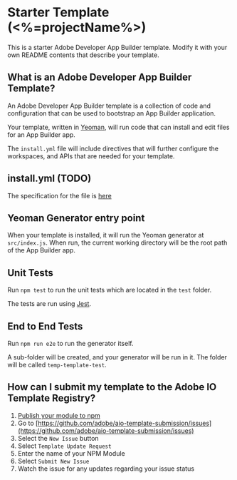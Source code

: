# Starter Template (<%=projectName%>)

This is a starter Adobe Developer App Builder template. Modify it with your own README contents that describe your template.

## What is an Adobe Developer App Builder Template?

An Adobe Developer App Builder template is a collection of code and configuration that can be used to bootstrap an App Builder application.

Your template, written in [Yeoman](https://yeoman.io), will run code that can install and edit files for an App Builder app.

The `install.yml` file will include directives that will further configure the workspaces, and APIs that are needed for your template.

## install.yml (TODO)

The specification for the file is [here](about:blank)

## Yeoman Generator entry point

When your template is installed, it will run the Yeoman generator at `src/index.js`. When run, the current working directory will be the root path of the App Builder app.

## Unit Tests

Run `npm test` to run the unit tests which are located in the `test` folder.

The tests are run using [Jest](https://jestjs.io/).

## End to End Tests

Run `npm run e2e` to run the generator itself.

A sub-folder will be created, and your generator will be run in it. The folder will be called `temp-template-test`.

## How can I submit my template to the Adobe IO Template Registry?

1. [Publish your module to npm](https://docs.npmjs.com/packages-and-modules/contributing-packages-to-the-registry)
2. Go to [https://github.com/adobe/aio-template-submission/issues](https://github.com/adobe/aio-template-submission/issues)
3. Select the `New Issue` button
4. Select `Template Update Request`
5. Enter the name of your NPM Module
6. Select `Submit New Issue`
7. Watch the issue for any updates regarding your issue status
